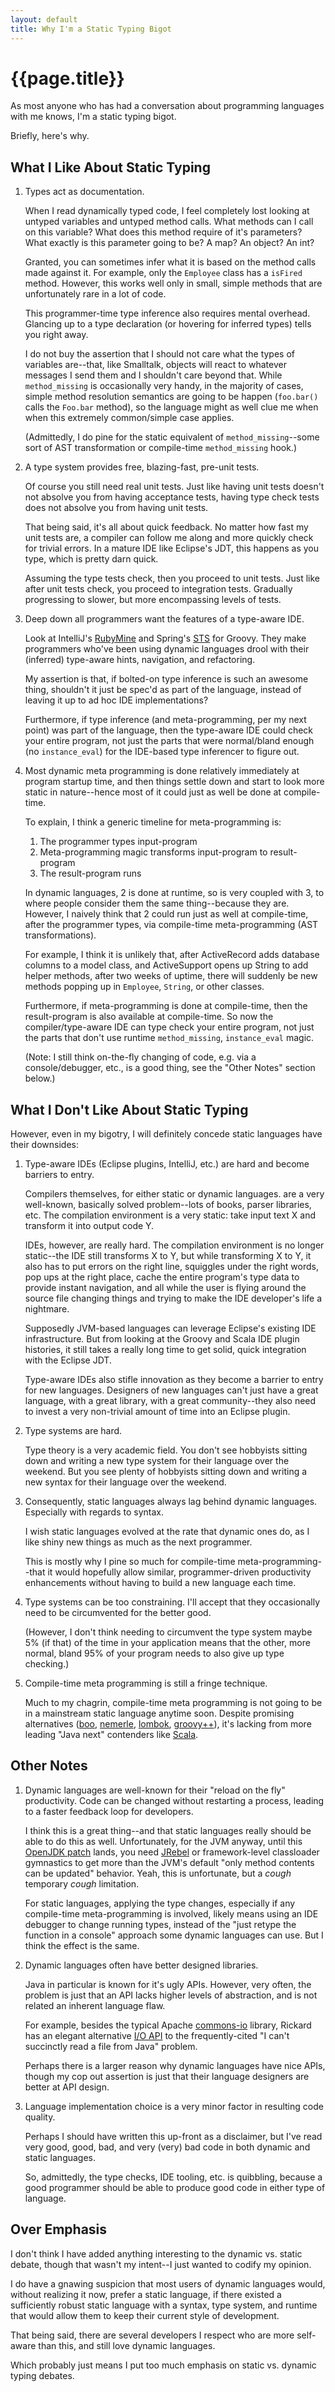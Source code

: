 ```yaml
---
layout: default
title: Why I'm a Static Typing Bigot
---
```


{{page.title}}
==============

As most anyone who has had a conversation about programming languages with me knows, I'm a static typing bigot.

Briefly, here's why.

What I Like About Static Typing
-------------------------------

1. Types act as documentation.

   When I read dynamically typed code, I feel completely lost looking at untyped variables and untyped method calls. What methods can I call on this variable? What does this method require of it's parameters? What exactly is this parameter going to be? A map? An object? An int?

   Granted, you can sometimes infer what it is based on the method calls made against it. For example, only the `Employee` class has a `isFired` method. However, this works well only in small, simple methods that are unfortunately rare in a lot of code.

   This programmer-time type inference also requires mental overhead. Glancing up to a type declaration (or hovering for inferred types) tells you right away.

   I do not buy the assertion that I should not care what the types of variables are--that, like Smalltalk, objects will react to whatever messages I send them and I shouldn't care beyond that. While `method_missing` is occasionally very handy, in the majority of cases, simple method resolution semantics are going to be happen (`foo.bar()` calls the `Foo.bar` method), so the language might as well clue me when when this extremely common/simple case applies.

   (Admittedly, I do pine for the static equivalent of `method_missing`--some sort of AST transformation or compile-time `method_missing` hook.)

2. A type system provides free, blazing-fast, pre-unit tests.

   Of course you still need real unit tests. Just like having unit tests doesn't not absolve you from having acceptance tests, having type check tests does not absolve you from having unit tests.

   That being said, it's all about quick feedback. No matter how fast my unit tests are, a compiler can follow me along and more quickly check for trivial errors. In a mature IDE like Eclipse's JDT, this happens as you type, which is pretty darn quick.

   Assuming the type tests check, then you proceed to unit tests. Just like after unit tests check, you proceed to integration tests. Gradually progressing to slower, but more encompassing levels of tests.

3. Deep down all programmers want the features of a type-aware IDE.

   Look at IntelliJ's [RubyMine](http://www.jetbrains.com/ruby/) and Spring's [STS](http://www.springsource.com/developer/grails) for Groovy. They make programmers who've been using dynamic languages drool with their (inferred) type-aware hints, navigation, and refactoring.

   My assertion is that, if bolted-on type inference is such an awesome thing, shouldn't it just be spec'd as part of the language, instead of leaving it up to ad hoc IDE implementations?

   Furthermore, if type inference (and meta-programming, per my next point) was part of the language, then the type-aware IDE could check your entire program, not just the parts that were normal/bland enough (no `instance_eval`) for the IDE-based type inferencer to figure out.

4. Most dynamic meta programming is done relatively immediately at program startup time, and then things settle down and start to look more static in nature--hence most of it could just as well be done at compile-time.

   To explain, I think a generic timeline for meta-programming is:

   1. The programmer types input-program
   2. Meta-programming magic transforms input-program to result-program
   3. The result-program runs

   In dynamic languages, 2 is done at runtime, so is very coupled with 3, to where people consider them the same thing--because they are. However, I naively think that 2 could run just as well at compile-time, after the programmer types, via compile-time meta-programming (AST transformations).

   For example, I think it is unlikely that, after ActiveRecord adds database columns to a model class, and ActiveSupport opens up String to add helper methods, after two weeks of uptime, there will suddenly be new methods popping up in `Employee`, `String`, or other classes.

   Furthermore, if meta-programming is done at compile-time, then the result-program is also available at compile-time. So now the compiler/type-aware IDE can type check your entire program, not just the parts that don't use runtime `method_missing`, `instance_eval` magic.

   (Note: I still think on-the-fly changing of code, e.g. via a console/debugger, etc., is a good thing, see the "Other Notes" section below.)

What I Don't Like About Static Typing
-------------------------------------

However, even in my bigotry, I will definitely concede static languages have their downsides:

1. Type-aware IDEs (Eclipse plugins, IntelliJ, etc.) are hard and become barriers to entry.

   Compilers themselves, for either static or dynamic languages. are a very well-known, basically solved problem--lots of books, parser libraries, etc. The compilation environment is a very static: take input text X and transform it into output code Y.

   IDEs, however, are really hard. The compilation environment is no longer static--the IDE still transforms X to Y, but while transforming X to Y, it also has to put errors on the right line, squiggles under the right words, pop ups at the right place, cache the entire program's type data to provide instant navigation, and all while the user is flying around the source file changing things and trying to make the IDE developer's life a nightmare.

   Supposedly JVM-based languages can leverage Eclipse's existing IDE infrastructure. But from looking at the Groovy and Scala IDE plugin histories, it still takes a really long time to get solid, quick integration with the Eclipse JDT.

   Type-aware IDEs also stifle innovation as they become a barrier to entry for new languages.  Designers of new languages can't just have a great language, with a great library, with a great community--they also need to invest a very non-trivial amount of time into an Eclipse plugin.

2. Type systems are hard.

   Type theory is a very academic field. You don't see hobbyists sitting down and writing a new type system for their language over the weekend. But you see plenty of hobbyists sitting down and writing a new syntax for their language over the weekend.

3. Consequently, static languages always lag behind dynamic languages. Especially with regards to syntax.

   I wish static languages evolved at the rate that dynamic ones do, as I like shiny new things as much as the next programmer.
   
   This is mostly why I pine so much for compile-time meta-programming--that it would hopefully allow similar, programmer-driven productivity enhancements without having to build a new language each time.

4. Type systems can be too constraining. I'll accept that they occasionally need to be circumvented for the better good.
   
   (However, I don't think needing to circumvent the type system maybe 5% (if that) of the time in your application means that the other, more normal, bland 95% of your program needs to also give up type checking.)

4. Compile-time meta programming is still a fringe technique.

   Much to my chagrin, compile-time meta programming is not going to be in a mainstream static language anytime soon. Despite promising alternatives ([boo][boo], [nemerle][nemerle], [lombok][lombok], [groovy++][groovypp]), it's lacking from more leading "Java next" contenders like [Scala][scala].

[boo]: http://boo.codehaus.org
[nemerle]: http://nemerle.org
[lombok]: http://projectlombok.org
[groovypp]: http://code.google.com/p/groovypptest
[scala]: http://www.scala-lang.org

Other Notes
-----------

1. Dynamic languages are well-known for their "reload on the fly" productivity. Code can be changed without restarting a process, leading to a faster feedback loop for developers.

   I think this is a great thing--and that static languages really should be able to do this as well. Unfortunately, for the JVM anyway, until this [OpenJDK patch][hotswap] lands, you need [JRebel][jrebel] or framework-level classloader gymnastics to get more than the JVM's default "only method contents can be updated" behavior. Yeah, this is unfortunate, but a *cough* temporary *cough* limitation.

   For static languages, applying the type changes, especially if any compile-time meta-programming is involved, likely means using an IDE debugger to change running types, instead of the "just retype the function in a console" approach some dynamic languages can use. But I think the effect is the same.

2. Dynamic languages often have better designed libraries.

   Java in particular is known for it's ugly APIs. However, very often, the problem is just that an API lacks higher levels of abstraction, and is not related an inherent language flaw.

   For example, besides the typical Apache [commons-io](http://commons.apache.org/io/api-1.4/org/apache/commons/io/FileUtils.html) library, Rickard has an elegant alternative [I/O API](http://www.jroller.com/rickard/entry/a_generic_input_output_api) to the frequently-cited "I can't succinctly read a file from Java" problem.

   Perhaps there is a larger reason why dynamic languages have nice APIs, though my cop out assertion is just that their language designers are better at API design.

3. Language implementation choice is a very minor factor in resulting code quality.

   Perhaps I should have written this up-front as a disclaimer, but I've read very good, good, bad, and very (very) bad code in both dynamic and static languages.

   So, admittedly, the type checks, IDE tooling, etc. is quibbling, because a good programmer should be able to produce good code in either type of language.

[hotswap]: http://wikis.sun.com/display/mlvm/HotSwap
[jrebel]: http://www.zeroturnaround.com/jrebel

Over Emphasis
-------------

I don't think I have added anything interesting to the dynamic vs. static debate, though that wasn't my intent--I just wanted to codify my opinion.

I do have a gnawing suspicion that most users of dynamic languages would, without realizing it now, prefer a static language, if there existed a sufficiently robust static language with a syntax, type system, and runtime that would allow them to keep their current style of development.

That being said, there are several developers I respect who are more self-aware than this, and still love dynamic languages.

Which probably just means I put too much emphasis on static vs. dynamic typing debates.

